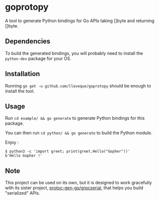 # goprotopy
A tool to generate Python bindings for Go APIs taking []byte and returning []byte.

## Dependencies

To build the generated bindings, you will probably need to install the `python-dev` package for your OS.

## Installation

Running `go get -u github.com/lleveque/goprotopy` should be enough to install the tool.

## Usage

Run `cd example/ && go generate` to generate Python bindings for this package.

You can then run `cd python/ && go generate` to build the Python module.

Enjoy :
```
$ python3 -c 'import greet; print(greet.Hello("Gopher"))'
b'Hello Gopher !'
```

## Note

This project can be used on its own, but it is designed to work gracefully with its sister project, [protoc-gen-go/grpcserial](https://github.com/lleveque/protoc-gen-go), that helps you build "serialized" APIs.
